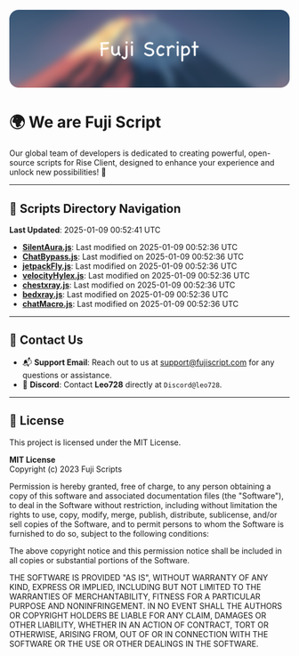 ![Banner](.github/b.webp)

# 🌍 **We are Fuji Script**

Our global team of developers is dedicated to creating powerful, open-source scripts for Rise Client, designed to enhance your experience and unlock new possibilities! 🌟

---
<!-- SCRIPTS_NAVIGATION_START -->
## 📂 **Scripts Directory Navigation**

**Last Updated**: 2025-01-09 00:52:41 UTC

- **[SilentAura.js](scripts/SilentAura.js)**: Last modified on 2025-01-09 00:52:36 UTC
- **[ChatBypass.js](scripts/ChatBypass.js)**: Last modified on 2025-01-09 00:52:36 UTC
- **[jetpackFly.js](scripts/jetpackFly.js)**: Last modified on 2025-01-09 00:52:36 UTC
- **[velocityHylex.js](scripts/velocityHylex.js)**: Last modified on 2025-01-09 00:52:36 UTC
- **[chestxray.js](scripts/chestxray.js)**: Last modified on 2025-01-09 00:52:36 UTC
- **[bedxray.js](scripts/bedxray.js)**: Last modified on 2025-01-09 00:52:36 UTC
- **[chatMacro.js](scripts/chatMacro.js)**: Last modified on 2025-01-09 00:52:36 UTC

<!-- SCRIPTS_NAVIGATION_END -->

---

## 💬 **Contact Us**  
- 📬 **Support Email**: Reach out to us at [support@fujiscript.com](mailto:support@fujiscript.com) for any questions or assistance.  
- 💬 **Discord**: Contact **Leo728** directly at `Discord@leo728`.

---

## 📜 **License**

This project is licensed under the MIT License.  

**MIT License**  
Copyright (c) 2023 Fuji Scripts  

Permission is hereby granted, free of charge, to any person obtaining a copy of this software and associated documentation files (the "Software"), to deal in the Software without restriction, including without limitation the rights to use, copy, modify, merge, publish, distribute, sublicense, and/or sell copies of the Software, and to permit persons to whom the Software is furnished to do so, subject to the following conditions:  

The above copyright notice and this permission notice shall be included in all copies or substantial portions of the Software.  

THE SOFTWARE IS PROVIDED "AS IS", WITHOUT WARRANTY OF ANY KIND, EXPRESS OR IMPLIED, INCLUDING BUT NOT LIMITED TO THE WARRANTIES OF MERCHANTABILITY, FITNESS FOR A PARTICULAR PURPOSE AND NONINFRINGEMENT. IN NO EVENT SHALL THE AUTHORS OR COPYRIGHT HOLDERS BE LIABLE FOR ANY CLAIM, DAMAGES OR OTHER LIABILITY, WHETHER IN AN ACTION OF CONTRACT, TORT OR OTHERWISE, ARISING FROM, OUT OF OR IN CONNECTION WITH THE SOFTWARE OR THE USE OR OTHER DEALINGS IN THE SOFTWARE.  
